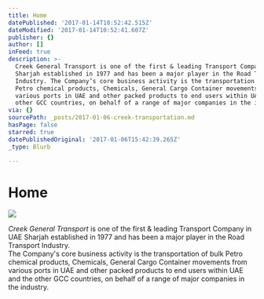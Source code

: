 ```yaml
---
title: Home
datePublished: '2017-01-14T10:52:42.515Z'
dateModified: '2017-01-14T10:52:41.607Z'
publisher: {}
author: []
inFeed: true
description: >-
  Creek General Transport is one of the first & leading Transport Company in UAE
  Sharjah established in 1977 and has been a major player in the Road Transport
  Industry. The Company’s core business activity is the transportation of bulk
  Petro chemical products, Chemicals, General Cargo Container movements from
  various ports in UAE and other packed products to end users within UAE and the
  other GCC countries, on behalf of a range of major companies in the industry.
via: {}
sourcePath: _posts/2017-01-06-creek-transportation.md
hasPage: false
starred: true
datePublishedOriginal: '2017-01-06T15:42:39.265Z'
_type: Blurb

---
```

# Home
![](https://the-grid-user-content.s3-us-west-2.amazonaws.com/6ae8e4aa-0e18-4820-b187-c2bfdfb51c19.png)

_Creek General Transport_ is one of the first & leading Transport Company in UAE Sharjah established in 1977 and has been a major player in the Road Transport Industry.   
The Company's core business activity is the transportation of bulk Petro chemical products, Chemicals, General Cargo Container movements from various ports in UAE and other packed products to end users within UAE and the other GCC countries, on behalf of a range of major companies in the industry.